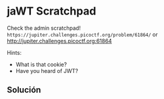 # jaWT Scratchpad

Check the admin scratchpad! `https://jupiter.challenges.picoctf.org/problem/61864/` or http://jupiter.challenges.picoctf.org:61864

Hints:
- What is that cookie?
- Have you heard of JWT?

## Solución

